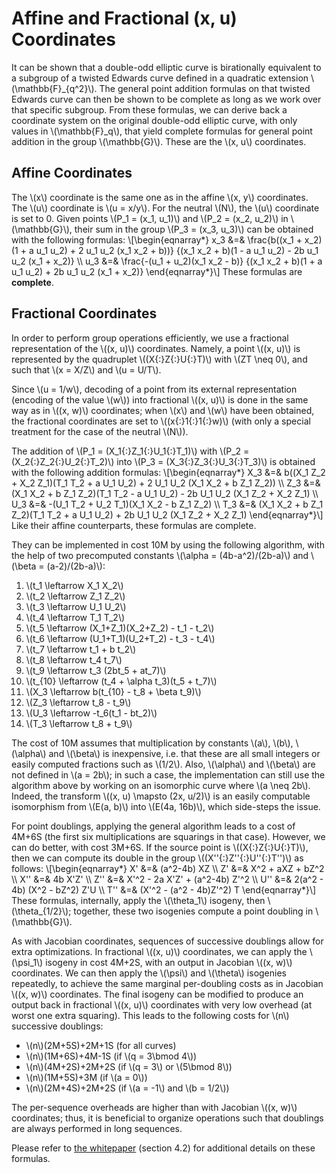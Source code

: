 # Affine and Fractional (x, u) Coordinates

It can be shown that a double-odd elliptic curve is birationally
equivalent to a subgroup of a twisted Edwards curve defined in a
quadratic extension \\(\mathbb{F}_{q^2}\\). The general point addition
formulas on that twisted Edwards curve can then be shown to be complete
as long as we work over that specific subgroup. From these formulas, we
can derive back a coordinate system on the original double-odd elliptic
curve, with only values in \\(\mathbb{F}_q\\), that yield complete
formulas for general point addition in the group \\(\mathbb{G}\\). These
are the \\(x, u\\) coordinates.

## Affine Coordinates

The \\(x\\) coordinate is the same one as in the affine \\(x, y\\)
coordinates. The \\(u\\) coordinate is \\(u = x/y\\). For the
neutral \\(N\\), the \\(u\\) coordinate is set to 0. Given points
\\(P_1 = (x_1, u_1)\\) and \\(P_2 = (x_2, u_2)\\) in \\(\mathbb{G}\\),
their sum in the group \\(P_3 = (x_3, u_3)\\) can be obtained with the
following formulas:
\\[\begin{eqnarray*}
    x_3 &=& \frac{b((x_1 + x_2)(1 + a u_1 u_2) + 2 u_1 u_2 (x_1 x_2 + b))}
               {(x_1 x_2 + b)(1 - a u_1 u_2) - 2b u_1 u_2 (x_1 + x_2)} \\\\
    u_3 &=& \frac{-(u_1 + u_2)(x_1 x_2 - b)}
               {(x_1 x_2 + b)(1 + a u_1 u_2) + 2b u_1 u_2 (x_1 + x_2)}
\end{eqnarray*}\\]
These formulas are **complete**.

## Fractional Coordinates

In order to perform group operations efficiently, we use a fractional
representation of the \\((x, u)\\) coordinates. Namely, a point
\\((x, u)\\) is represented by the quadruplet \\((X{:}Z{:}U{:}T)\\)
with \\(ZT \neq 0\\), and such that \\(x = X/Z\\) and \\(u = U/T\\).

Since \\(u = 1/w\\), decoding of a point from its external
representation (encoding of the value \\(w\\)) into fractional \\((x,
u)\\) is done in the same way as in \\((x, w)\\) coordinates; when
\\(x\\) and \\(w\\) have been obtained, the fractional coordinates are
set to \\((x{:}1{:}1{:}w)\\) (with only a special treatment for the case
of the neutral \\(N\\)).

The addition of \\(P_1 = (X_1{:}Z_1{:}U_1{:}T_1)\\) with \\(P_2 =
(X_2{:}Z_2{:}U_2{:}T_2)\\) into \\(P_3 = (X_3{:}Z_3{:}U_3{:}T_3)\\) is
obtained with the following addition formulas:
\\[\begin{eqnarray*}
    X_3 &=& b((X_1 Z_2 + X_2 Z_1)(T_1 T_2 + a U_1 U_2) + 2 U_1 U_2 (X_1 X_2 + b Z_1 Z_2)) \\\\
    Z_3 &=& (X_1 X_2 + b Z_1 Z_2)(T_1 T_2 - a U_1 U_2) - 2b U_1 U_2 (X_1 Z_2 + X_2 Z_1) \\\\
    U_3 &=& -(U_1 T_2 + U_2 T_1)(X_1 X_2 - b Z_1 Z_2) \\\\
    T_3 &=& (X_1 X_2 + b Z_1 Z_2)(T_1 T_2 + a U_1 U_2) + 2b U_1 U_2 (X_1 Z_2 + X_2 Z_1)
\end{eqnarray*}\\]
Like their affine counterparts, these formulas are complete.

They can be implemented in cost 10M by using the following algorithm,
with the help of two precomputed constants \\(\alpha =
(4b-a^2)/(2b-a)\\) and \\(\beta = (a-2)/(2b-a)\\):

 1. \\(t_1 \leftarrow X_1 X_2\\)
 1. \\(t_2 \leftarrow Z_1 Z_2\\)
 1. \\(t_3 \leftarrow U_1 U_2\\)
 1. \\(t_4 \leftarrow T_1 T_2\\)
 1. \\(t_5 \leftarrow (X_1+Z_1)(X_2+Z_2) - t_1 - t_2\\)
 1. \\(t_6 \leftarrow (U_1+T_1)(U_2+T_2) - t_3 - t_4\\)
 1. \\(t_7 \leftarrow t_1 + b t_2\\)
 1. \\(t_8 \leftarrow t_4 t_7\\)
 1. \\(t_9 \leftarrow t_3 (2bt_5 + at_7)\\)
 1. \\(t_{10} \leftarrow (t_4 + \alpha t_3)(t_5 + t_7)\\)
 1. \\(X_3 \leftarrow b(t_{10} - t_8 + \beta t_9)\\)
 1. \\(Z_3 \leftarrow t_8 - t_9\\)
 1. \\(U_3 \leftarrow -t_6(t_1 - bt_2)\\)
 1. \\(T_3 \leftarrow t_8 + t_9\\)

The cost of 10M assumes that multiplication by constants \\(a\\),
\\(b\\), \\(\alpha\\) and \\(\beta\\) is inexpensive, i.e. that these
are all small integers or easily computed fractions such as \\(1/2\\).
Also, \\(\alpha\\) and \\(\beta\\) are not defined in \\(a = 2b\\); in
such a case, the implementation can still use the algorithm above by
working on an isomorphic curve where \\(a \neq 2b\\). Indeed, the
transform \\((x, u) \mapsto (2x, u/2)\\) is an easily computable
isomorphism from \\(E(a, b)\\) into \\(E(4a, 16b)\\), which side-steps
the issue.

For point doublings, applying the general algorithm leads to a cost
of 4M+6S (the first six multiplications are squarings in that case).
However, we can do better, with cost 3M+6S. If the source point
is \\((X{:}Z{:}U{:}T)\\), then we can compute its double in the
group \\((X''{:}Z''{:}U''{:}T'')\\) as follows:
\\[\begin{eqnarray*}
    X' &=& (a^2-4b) XZ \\\\
    Z' &=& X^2 + aXZ + bZ^2 \\\\
    X'' &=& 4b X'Z' \\\\
    Z'' &=& X'^2 - 2a X'Z' + (a^2-4b) Z'^2 \\\\
    U'' &=& 2(a^2 - 4b) (X^2 - bZ^2) Z'U \\\\
    T'' &=& (X'^2 - (a^2 - 4b)Z'^2) T
\end{eqnarray*}\\]
These formulas, internally, apply the \\(\theta_1\\) isogeny, then
\\(\theta_{1/2}\\); together, these two isogenies compute a point
doubling in \\(\mathbb{G}\\).

As with Jacobian coordinates, sequences of successive doublings allow
for extra optimizations. In fractional \\((x, u)\\) coordinates, we can
apply the \\(\psi_1\\) isogeny in cost 4M+2S, with an output in Jacobian
\\((x, w)\\) coordinates. We can then apply the \\(\psi\\) and
\\(\theta\\) isogenies repeatedly, to achieve the same marginal
per-doubling costs as in Jacobian \\((x, w)\\) coordinates. The final
isogeny can be modified to produce an output back in fractional
\\((x, u)\\) coordinates with very low overhead (at worst one extra
squaring). This leads to the following costs for \\(n\\) successive
doublings:

  - \\(n\\)(2M+5S)+2M+1S (for all curves)
  - \\(n\\)(1M+6S)+4M-1S (if \\(q = 3\bmod 4\\))
  - \\(n\\)(4M+2S)+2M+2S (if \\(q = 3\\) or \\(5\bmod 8\\))
  - \\(n\\)(1M+5S)+3M (if \\(a = 0\\))
  - \\(n\\)(2M+4S)+2M+2S (if \\(a = -1\\) and \\(b = 1/2\\))

The per-sequence overheads are higher than with Jacobian \\((x, w)\\)
coordinates; thus, it is beneficial to organize operations such that
doublings are always performed in long sequences.

Please refer to [the whitepaper](doubleodd.pdf) (section 4.2) for
additional details on these formulas.
